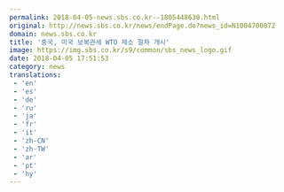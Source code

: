 ```yaml
---
permalink: 2018-04-05-news.sbs.co.kr--1805448630.html
original: http://news.sbs.co.kr/news/endPage.do?news_id=N1004700872
domain: news.sbs.co.kr
title: '중국, 미국 보복관세 WTO 제소 절차 개시'
image: https://img.sbs.co.kr/s9/common/sbs_news_logo.gif
date: 2018-04-05 17:51:53
category: news
translations: 
 - 'en'
 - 'es'
 - 'de'
 - 'ru'
 - 'ja'
 - 'fr'
 - 'it'
 - 'zh-CN'
 - 'zh-TW'
 - 'ar'
 - 'pt'
 - 'hy'
---
```


